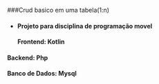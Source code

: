###Crud basico em uma tabela(1:n)
- #### Projeto para disciplina de programação movel
  #### Frontend: Kotlin
#### Backend: Php
#### Banco de Dados: Mysql
